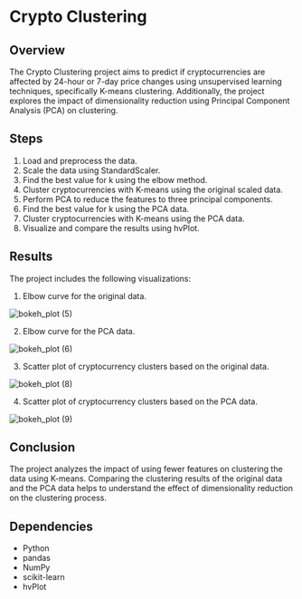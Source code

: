 # Crypto Clustering

## Overview

The Crypto Clustering project aims to predict if cryptocurrencies are affected by 24-hour or 7-day price changes using unsupervised learning techniques, specifically K-means clustering. Additionally, the project explores the impact of dimensionality reduction using Principal Component Analysis (PCA) on clustering.

## Steps

1. Load and preprocess the data.
2. Scale the data using StandardScaler.
3. Find the best value for k using the elbow method.
4. Cluster cryptocurrencies with K-means using the original scaled data.
5. Perform PCA to reduce the features to three principal components.
6. Find the best value for k using the PCA data.
7. Cluster cryptocurrencies with K-means using the PCA data.
8. Visualize and compare the results using hvPlot.

## Results

The project includes the following visualizations:

1. Elbow curve for the original data.

 ![bokeh_plot (5)](https://user-images.githubusercontent.com/117792685/230554676-7874d2ec-2c98-483a-9ec8-b9d48734ea8c.png)

2. Elbow curve for the PCA data.

![bokeh_plot (6)](https://user-images.githubusercontent.com/117792685/230554807-3b127039-76ba-4bef-a55f-53fcbc34fdb2.png)

3. Scatter plot of cryptocurrency clusters based on the original data.

![bokeh_plot (8)](https://user-images.githubusercontent.com/117792685/230555099-7bbc97d3-e218-49f3-89af-f276e1631ead.png)

4. Scatter plot of cryptocurrency clusters based on the PCA data.

![bokeh_plot (9)](https://user-images.githubusercontent.com/117792685/230555151-77b912b3-e036-45ad-b7ef-974caf18f869.png)


## Conclusion

The project analyzes the impact of using fewer features on clustering the data using K-means. Comparing the clustering results of the original data and the PCA data helps to understand the effect of dimensionality reduction on the clustering process.

## Dependencies

- Python
- pandas
- NumPy
- scikit-learn
- hvPlot
